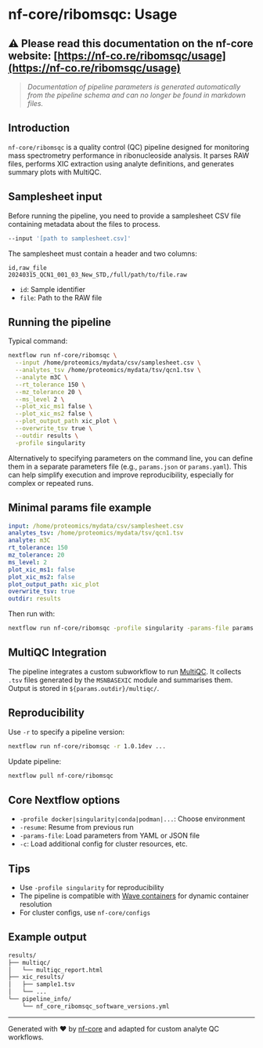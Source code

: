 # nf-core/ribomsqc: Usage

## :warning: Please read this documentation on the nf-core website: [https://nf-co.re/ribomsqc/usage](https://nf-co.re/ribomsqc/usage)

> _Documentation of pipeline parameters is generated automatically from the pipeline schema and can no longer be found in markdown files._

## Introduction

`nf-core/ribomsqc` is a quality control (QC) pipeline designed for monitoring mass spectrometry performance in ribonucleoside analysis. It parses RAW files, performs XIC extraction using analyte definitions, and generates summary plots with MultiQC.

## Samplesheet input

Before running the pipeline, you need to provide a samplesheet CSV file containing metadata about the files to process.

```bash
--input '[path to samplesheet.csv]'
```

The samplesheet must contain a header and two columns:

```csv title="samplesheet.csv"
id,raw_file
20240315_QCN1_001_03_New_STD,/full/path/to/file.raw
```

- `id`: Sample identifier
- `file`: Path to the RAW file

## Running the pipeline

Typical command:

```bash
nextflow run nf-core/ribomsqc \
  --input /home/proteomics/mydata/csv/samplesheet.csv \
  --analytes_tsv /home/proteomics/mydata/tsv/qcn1.tsv \
  --analyte m3C \
  --rt_tolerance 150 \
  --mz_tolerance 20 \
  --ms_level 2 \
  --plot_xic_ms1 false \
  --plot_xic_ms2 false \
  --plot_output_path xic_plot \
  --overwrite_tsv true \
  --outdir results \
  -profile singularity
```

Alternatively to specifying parameters on the command line, you can define them in a separate parameters file (e.g., `params.json` or `params.yaml`). This can help simplify execution and improve reproducibility, especially for complex or repeated runs.

## Minimal params file example

```yaml title="params.yaml"
input: /home/proteomics/mydata/csv/samplesheet.csv
analytes_tsv: /home/proteomics/mydata/tsv/qcn1.tsv
analyte: m3C
rt_tolerance: 150
mz_tolerance: 20
ms_level: 2
plot_xic_ms1: false
plot_xic_ms2: false
plot_output_path: xic_plot
overwrite_tsv: true
outdir: results
```

Then run with:

```bash
nextflow run nf-core/ribomsqc -profile singularity -params-file params.yaml
```

## MultiQC Integration

The pipeline integrates a custom subworkflow to run [MultiQC](https://multiqc.info/). It collects `.tsv` files generated by the `MSNBASEXIC` module and summarises them. Output is stored in `${params.outdir}/multiqc/`.

## Reproducibility

Use `-r` to specify a pipeline version:

```bash
nextflow run nf-core/ribomsqc -r 1.0.1dev ...
```

Update pipeline:

```bash
nextflow pull nf-core/ribomsqc
```

## Core Nextflow options

- `-profile docker|singularity|conda|podman|...`: Choose environment
- `-resume`: Resume from previous run
- `-params-file`: Load parameters from YAML or JSON file
- `-c`: Load additional config for cluster resources, etc.

## Tips

- Use `-profile singularity` for reproducibility
- The pipeline is compatible with [Wave containers](https://seqera.io/wave/) for dynamic container resolution
- For cluster configs, use `nf-core/configs`

## Example output

```bash
results/
├── multiqc/
│   └── multiqc_report.html
├── xic_results/
│   ├── sample1.tsv
│   └── ...
└── pipeline_info/
    └── nf_core_ribomsqc_software_versions.yml
```

---

Generated with :heart: by [nf-core](https://nf-co.re) and adapted for custom analyte QC workflows.